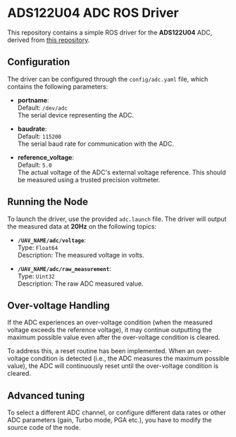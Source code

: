 # ADS122U04 ADC ROS Driver

This repository contains a simple ROS driver for the **ADS122U04** ADC, derived from [this repository](https://github.com/yasir-shahzad/ADS122U04_ADC_Arduino_Library/tree/master).

## Configuration

The driver can be configured through the `config/adc.yaml` file, which contains the following parameters:

- **portname**:  
  Default: `/dev/adc`  
  The serial device representing the ADC.

- **baudrate**:  
  Default: `115200`  
  The serial baud rate for communication with the ADC.

- **reference_voltage**:  
  Default: `5.0`  
  The actual voltage of the ADC's external voltage reference. This should be measured using a trusted precision voltmeter.

## Running the Node

To launch the driver, use the provided `adc.launch` file. The driver will output the measured data at **20Hz** on the following topics:

- **`/UAV_NAME/adc/voltage`**:  
  Type: `Float64`  
  Description: The measured voltage in volts.

- **`/UAV_NAME/adc/raw_measurement`**:  
  Type: `Uint32`  
  Description: The raw ADC measured value.

## Over-voltage Handling

If the ADC experiences an over-voltage condition (when the measured voltage exceeds the reference voltage), it may continue outputting the maximum possible value even after the over-voltage condition is cleared.

To address this, a reset routine has been implemented. When an over-voltage condition is detected (i.e., the ADC measures the maximum possible value), the ADC will continuously reset until the over-voltage condition is cleared.


## Advanced tuning
To select a different ADC channel, or configure different data rates or other ADC parameters (gain, Turbo mode, PGA etc.), you have to modify the source code of the node.
